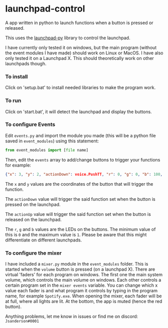 # launchpad-control

A app written in python to launch functions when a button is pressed or released.

This uses the [launchpad-py](https://github.com/FMMT666/launchpad.py) library to control the launchpad.

I have currently only tested it on windows, but the main program (without the event modules I have made) should work on Linux or MacOS. I have also only tested it on a Launchpad X. This should theoretically work on other launchpads though.



### To install

Click on 'setup.bat' to install needed libraries to make the program work.



### To run

Click on 'start.bat', it will detect the launchpad and display the buttons.



### To configure Events

Edit `events.py` and import the module you made (this will be a python file saved in `event_modules`) using this statement:

```python
from event_modules import [file name]
```

Then, edit the `events` array to add/change buttons to trigger your functions for example:

```json
{"x": 3, "y": 2, "actionDown": voice.PushTT, "r": 0, "g": 0, "b": 100, "actionUp": voice.PushTToff},
```

The `x` and `y` values are the coordinates of the button that will trigger the function.

The `actionDown` value will trigger the said function set when the button is pressed on the launchpad.

The `actionUp` value will trigger the said function set when the button is released on the launchpad.

The `r`, `g` and `b` values are the LEDs on the buttons. The minimum value of this is `0` and the maximum value is `1`. Please be aware that this might differentiate on different launchpads.



### To configure the mixer

I have included a `mixer.py` module in the `event_modules` folder. This is started when the `volume` button is pressed (on a launchpad X). There are virtual 'faders' for each program on windows. The first one the main system volume, which controls the main volume on windows. Each other controls a certain program set in the `mixer events` variable. You can change which x value each fader is and what program it controls by typing in the program name, for example `Spotify.exe`. When opening the mixer, each fader will be at full, where all lights are lit. At the bottom, the app is muted (hence the red button).



Anything problems, let me know in issues or find me on discord: `Jsanderson#0001`
